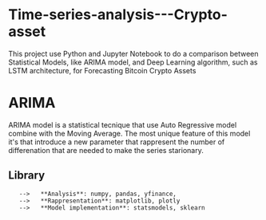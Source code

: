 # Time-series-analysis---Crypto-asset
This project use Python and Jupyter Notebook to do a comparison between Statistical Models, like ARIMA model, and Deep Learning algorithm, such as LSTM architecture, for Forecasting Bitcoin Crypto Assets

# ARIMA 
ARIMA model is a statistical tecnique that use Auto Regressive model combine with the Moving Average. The most unique feature of this model it's that introduce a new parameter that rappresent the number of differenation that are needed to make the series starionary.
  ## Library
       -->   **Analysis**: numpy, pandas, yfinance, 
       -->   **Rappresentation**: matplotlib, plotly 
       -->   **Model implementation**: statsmodels, sklearn
